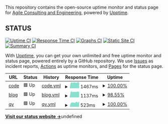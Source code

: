 This repository contains the open-source uptime monitor and status page for [Agile Consulting and Engineering](https://hive.gov.sg), powered by [Upptime](https://github.com/upptime/upptime).

## STATUS

[![Uptime CI](https://github.com/gdsace/status/workflows/Uptime%20CI/badge.svg)](https://github.com/gdsace/status/actions?query=workflow%3A%22Uptime+CI%22)
[![Response Time CI](https://github.com/gdsace/status/workflows/Response%20Time%20CI/badge.svg)](https://github.com/gdsace/status/actions?query=workflow%3A%22Response+Time+CI%22)
[![Graphs CI](https://github.com/gdsace/status/workflows/Graphs%20CI/badge.svg)](https://github.com/gdsace/status/actions?query=workflow%3A%22Graphs+CI%22)
[![Static Site CI](https://github.com/gdsace/status/workflows/Static%20Site%20CI/badge.svg)](https://github.com/gdsace/status/actions?query=workflow%3A%22Static+Site+CI%22)
[![Summary CI](https://github.com/gdsace/status/workflows/Summary%20CI/badge.svg)](https://github.com/gdsace/status/actions?query=workflow%3A%22Summary+CI%22)

With [Upptime](https://upptime.js.org), you can get your own unlimited and free uptime monitor and status page, powered entirely by a GitHub repository. We use [Issues](https://github.com/gdsace/status/issues) as incident reports, [Actions](https://github.com/gdsace/status/actions) as uptime monitors, and [Pages](https://gdsace.github.io/status) for the status page.

<!--start: status pages-->
<!-- This summary is generated by Upptime (https://github.com/upptime/upptime) -->
<!-- Do not edit this manually, your changes will be overwritten -->
<!-- prettier-ignore -->
| URL | Status | History | Response Time | Uptime |
| --- | ------ | ------- | ------------- | ------ |
| <img alt="" src="https://favicons.githubusercontent.com/code.gov.sg" height="13"> [code](https://code.gov.sg) | 🟩 Up | [code.yml](https://github.com/gdsace/status/commits/HEAD/history/code.yml) | <details><summary><img alt="Response time graph" src="./graphs/code/response-time-week.png" height="20"> 1467ms</summary><br><a href="https://gdsace.github.io/status/history/code"><img alt="Response time 1366" src="https://img.shields.io/endpoint?url=https%3A%2F%2Fraw.githubusercontent.com%2Fgdsace%2Fstatus%2FHEAD%2Fapi%2Fcode%2Fresponse-time.json"></a><br><a href="https://gdsace.github.io/status/history/code"><img alt="24-hour response time 1527" src="https://img.shields.io/endpoint?url=https%3A%2F%2Fraw.githubusercontent.com%2Fgdsace%2Fstatus%2FHEAD%2Fapi%2Fcode%2Fresponse-time-day.json"></a><br><a href="https://gdsace.github.io/status/history/code"><img alt="7-day response time 1467" src="https://img.shields.io/endpoint?url=https%3A%2F%2Fraw.githubusercontent.com%2Fgdsace%2Fstatus%2FHEAD%2Fapi%2Fcode%2Fresponse-time-week.json"></a><br><a href="https://gdsace.github.io/status/history/code"><img alt="30-day response time 1366" src="https://img.shields.io/endpoint?url=https%3A%2F%2Fraw.githubusercontent.com%2Fgdsace%2Fstatus%2FHEAD%2Fapi%2Fcode%2Fresponse-time-month.json"></a><br><a href="https://gdsace.github.io/status/history/code"><img alt="1-year response time 1366" src="https://img.shields.io/endpoint?url=https%3A%2F%2Fraw.githubusercontent.com%2Fgdsace%2Fstatus%2FHEAD%2Fapi%2Fcode%2Fresponse-time-year.json"></a></details> | <details><summary><a href="https://gdsace.github.io/status/history/code">100.00%</a></summary><a href="https://gdsace.github.io/status/history/code"><img alt="All-time uptime 91.28%" src="https://img.shields.io/endpoint?url=https%3A%2F%2Fraw.githubusercontent.com%2Fgdsace%2Fstatus%2FHEAD%2Fapi%2Fcode%2Fuptime.json"></a><br><a href="https://gdsace.github.io/status/history/code"><img alt="24-hour uptime 100.00%" src="https://img.shields.io/endpoint?url=https%3A%2F%2Fraw.githubusercontent.com%2Fgdsace%2Fstatus%2FHEAD%2Fapi%2Fcode%2Fuptime-day.json"></a><br><a href="https://gdsace.github.io/status/history/code"><img alt="7-day uptime 100.00%" src="https://img.shields.io/endpoint?url=https%3A%2F%2Fraw.githubusercontent.com%2Fgdsace%2Fstatus%2FHEAD%2Fapi%2Fcode%2Fuptime-week.json"></a><br><a href="https://gdsace.github.io/status/history/code"><img alt="30-day uptime 91.28%" src="https://img.shields.io/endpoint?url=https%3A%2F%2Fraw.githubusercontent.com%2Fgdsace%2Fstatus%2FHEAD%2Fapi%2Fcode%2Fuptime-month.json"></a><br><a href="https://gdsace.github.io/status/history/code"><img alt="1-year uptime 91.28%" src="https://img.shields.io/endpoint?url=https%3A%2F%2Fraw.githubusercontent.com%2Fgdsace%2Fstatus%2FHEAD%2Fapi%2Fcode%2Fuptime-year.json"></a></details>
| <img alt="" src="https://favicons.githubusercontent.com/blog.gds-gov.tech" height="13"> [blog](https://blog.gds-gov.tech) | 🟩 Up | [blog.yml](https://github.com/gdsace/status/commits/HEAD/history/blog.yml) | <details><summary><img alt="Response time graph" src="./graphs/blog/response-time-week.png" height="20"> 1137ms</summary><br><a href="https://gdsace.github.io/status/history/blog"><img alt="Response time 1197" src="https://img.shields.io/endpoint?url=https%3A%2F%2Fraw.githubusercontent.com%2Fgdsace%2Fstatus%2FHEAD%2Fapi%2Fblog%2Fresponse-time.json"></a><br><a href="https://gdsace.github.io/status/history/blog"><img alt="24-hour response time 1111" src="https://img.shields.io/endpoint?url=https%3A%2F%2Fraw.githubusercontent.com%2Fgdsace%2Fstatus%2FHEAD%2Fapi%2Fblog%2Fresponse-time-day.json"></a><br><a href="https://gdsace.github.io/status/history/blog"><img alt="7-day response time 1137" src="https://img.shields.io/endpoint?url=https%3A%2F%2Fraw.githubusercontent.com%2Fgdsace%2Fstatus%2FHEAD%2Fapi%2Fblog%2Fresponse-time-week.json"></a><br><a href="https://gdsace.github.io/status/history/blog"><img alt="30-day response time 1197" src="https://img.shields.io/endpoint?url=https%3A%2F%2Fraw.githubusercontent.com%2Fgdsace%2Fstatus%2FHEAD%2Fapi%2Fblog%2Fresponse-time-month.json"></a><br><a href="https://gdsace.github.io/status/history/blog"><img alt="1-year response time 1197" src="https://img.shields.io/endpoint?url=https%3A%2F%2Fraw.githubusercontent.com%2Fgdsace%2Fstatus%2FHEAD%2Fapi%2Fblog%2Fresponse-time-year.json"></a></details> | <details><summary><a href="https://gdsace.github.io/status/history/blog">98.55%</a></summary><a href="https://gdsace.github.io/status/history/blog"><img alt="All-time uptime 89.47%" src="https://img.shields.io/endpoint?url=https%3A%2F%2Fraw.githubusercontent.com%2Fgdsace%2Fstatus%2FHEAD%2Fapi%2Fblog%2Fuptime.json"></a><br><a href="https://gdsace.github.io/status/history/blog"><img alt="24-hour uptime 92.23%" src="https://img.shields.io/endpoint?url=https%3A%2F%2Fraw.githubusercontent.com%2Fgdsace%2Fstatus%2FHEAD%2Fapi%2Fblog%2Fuptime-day.json"></a><br><a href="https://gdsace.github.io/status/history/blog"><img alt="7-day uptime 98.55%" src="https://img.shields.io/endpoint?url=https%3A%2F%2Fraw.githubusercontent.com%2Fgdsace%2Fstatus%2FHEAD%2Fapi%2Fblog%2Fuptime-week.json"></a><br><a href="https://gdsace.github.io/status/history/blog"><img alt="30-day uptime 89.47%" src="https://img.shields.io/endpoint?url=https%3A%2F%2Fraw.githubusercontent.com%2Fgdsace%2Fstatus%2FHEAD%2Fapi%2Fblog%2Fuptime-month.json"></a><br><a href="https://gdsace.github.io/status/history/blog"><img alt="1-year uptime 89.47%" src="https://img.shields.io/endpoint?url=https%3A%2F%2Fraw.githubusercontent.com%2Fgdsace%2Fstatus%2FHEAD%2Fapi%2Fblog%2Fuptime-year.json"></a></details>
| <img alt="" src="https://favicons.githubusercontent.com/peer-nomination.gahmen.io" height="13"> [qv](https://peer-nomination.gahmen.io) | 🟩 Up | [qv.yml](https://github.com/gdsace/status/commits/HEAD/history/qv.yml) | <details><summary><img alt="Response time graph" src="./graphs/qv/response-time-week.png" height="20"> 523ms</summary><br><a href="https://gdsace.github.io/status/history/qv"><img alt="Response time 474" src="https://img.shields.io/endpoint?url=https%3A%2F%2Fraw.githubusercontent.com%2Fgdsace%2Fstatus%2FHEAD%2Fapi%2Fqv%2Fresponse-time.json"></a><br><a href="https://gdsace.github.io/status/history/qv"><img alt="24-hour response time 655" src="https://img.shields.io/endpoint?url=https%3A%2F%2Fraw.githubusercontent.com%2Fgdsace%2Fstatus%2FHEAD%2Fapi%2Fqv%2Fresponse-time-day.json"></a><br><a href="https://gdsace.github.io/status/history/qv"><img alt="7-day response time 523" src="https://img.shields.io/endpoint?url=https%3A%2F%2Fraw.githubusercontent.com%2Fgdsace%2Fstatus%2FHEAD%2Fapi%2Fqv%2Fresponse-time-week.json"></a><br><a href="https://gdsace.github.io/status/history/qv"><img alt="30-day response time 474" src="https://img.shields.io/endpoint?url=https%3A%2F%2Fraw.githubusercontent.com%2Fgdsace%2Fstatus%2FHEAD%2Fapi%2Fqv%2Fresponse-time-month.json"></a><br><a href="https://gdsace.github.io/status/history/qv"><img alt="1-year response time 474" src="https://img.shields.io/endpoint?url=https%3A%2F%2Fraw.githubusercontent.com%2Fgdsace%2Fstatus%2FHEAD%2Fapi%2Fqv%2Fresponse-time-year.json"></a></details> | <details><summary><a href="https://gdsace.github.io/status/history/qv">100.00%</a></summary><a href="https://gdsace.github.io/status/history/qv"><img alt="All-time uptime 100.00%" src="https://img.shields.io/endpoint?url=https%3A%2F%2Fraw.githubusercontent.com%2Fgdsace%2Fstatus%2FHEAD%2Fapi%2Fqv%2Fuptime.json"></a><br><a href="https://gdsace.github.io/status/history/qv"><img alt="24-hour uptime 100.00%" src="https://img.shields.io/endpoint?url=https%3A%2F%2Fraw.githubusercontent.com%2Fgdsace%2Fstatus%2FHEAD%2Fapi%2Fqv%2Fuptime-day.json"></a><br><a href="https://gdsace.github.io/status/history/qv"><img alt="7-day uptime 100.00%" src="https://img.shields.io/endpoint?url=https%3A%2F%2Fraw.githubusercontent.com%2Fgdsace%2Fstatus%2FHEAD%2Fapi%2Fqv%2Fuptime-week.json"></a><br><a href="https://gdsace.github.io/status/history/qv"><img alt="30-day uptime 100.00%" src="https://img.shields.io/endpoint?url=https%3A%2F%2Fraw.githubusercontent.com%2Fgdsace%2Fstatus%2FHEAD%2Fapi%2Fqv%2Fuptime-month.json"></a><br><a href="https://gdsace.github.io/status/history/qv"><img alt="1-year uptime 100.00%" src="https://img.shields.io/endpoint?url=https%3A%2F%2Fraw.githubusercontent.com%2Fgdsace%2Fstatus%2FHEAD%2Fapi%2Fqv%2Fuptime-year.json"></a></details>

<!--end: status pages-->

[**Visit our status website →**](https://gdsace.github.io/status)undefined
